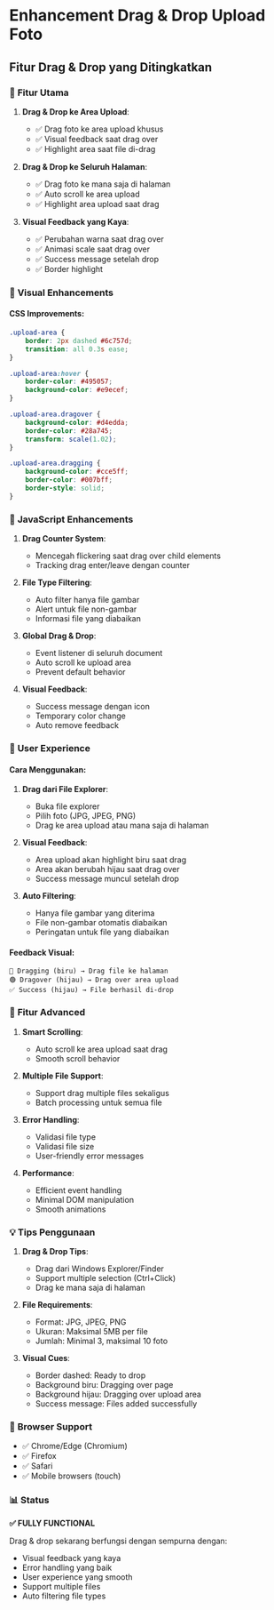 # Enhancement Drag & Drop Upload Foto

## Fitur Drag & Drop yang Ditingkatkan

### 🎯 **Fitur Utama**

1. **Drag & Drop ke Area Upload**:
   - ✅ Drag foto ke area upload khusus
   - ✅ Visual feedback saat drag over
   - ✅ Highlight area saat file di-drag

2. **Drag & Drop ke Seluruh Halaman**:
   - ✅ Drag foto ke mana saja di halaman
   - ✅ Auto scroll ke area upload
   - ✅ Highlight area upload saat drag

3. **Visual Feedback yang Kaya**:
   - ✅ Perubahan warna saat drag over
   - ✅ Animasi scale saat drag over
   - ✅ Success message setelah drop
   - ✅ Border highlight

### 🎨 **Visual Enhancements**

#### CSS Improvements:
```css
.upload-area {
    border: 2px dashed #6c757d;
    transition: all 0.3s ease;
}

.upload-area:hover {
    border-color: #495057;
    background-color: #e9ecef;
}

.upload-area.dragover {
    background-color: #d4edda;
    border-color: #28a745;
    transform: scale(1.02);
}

.upload-area.dragging {
    background-color: #cce5ff;
    border-color: #007bff;
    border-style: solid;
}
```

### 🔧 **JavaScript Enhancements**

1. **Drag Counter System**:
   - Mencegah flickering saat drag over child elements
   - Tracking drag enter/leave dengan counter

2. **File Type Filtering**:
   - Auto filter hanya file gambar
   - Alert untuk file non-gambar
   - Informasi file yang diabaikan

3. **Global Drag & Drop**:
   - Event listener di seluruh document
   - Auto scroll ke upload area
   - Prevent default behavior

4. **Visual Feedback**:
   - Success message dengan icon
   - Temporary color change
   - Auto remove feedback

### 📱 **User Experience**

#### Cara Menggunakan:
1. **Drag dari File Explorer**:
   - Buka file explorer
   - Pilih foto (JPG, JPEG, PNG)
   - Drag ke area upload atau mana saja di halaman

2. **Visual Feedback**:
   - Area upload akan highlight biru saat drag
   - Area akan berubah hijau saat drag over
   - Success message muncul setelah drop

3. **Auto Filtering**:
   - Hanya file gambar yang diterima
   - File non-gambar otomatis diabaikan
   - Peringatan untuk file yang diabaikan

#### Feedback Visual:
```
🔵 Dragging (biru) → Drag file ke halaman
🟢 Dragover (hijau) → Drag over area upload  
✅ Success (hijau) → File berhasil di-drop
```

### 🚀 **Fitur Advanced**

1. **Smart Scrolling**:
   - Auto scroll ke area upload saat drag
   - Smooth scroll behavior

2. **Multiple File Support**:
   - Support drag multiple files sekaligus
   - Batch processing untuk semua file

3. **Error Handling**:
   - Validasi file type
   - Validasi file size
   - User-friendly error messages

4. **Performance**:
   - Efficient event handling
   - Minimal DOM manipulation
   - Smooth animations

### 💡 **Tips Penggunaan**

1. **Drag & Drop Tips**:
   - Drag dari Windows Explorer/Finder
   - Support multiple selection (Ctrl+Click)
   - Drag ke mana saja di halaman

2. **File Requirements**:
   - Format: JPG, JPEG, PNG
   - Ukuran: Maksimal 5MB per file
   - Jumlah: Minimal 3, maksimal 10 foto

3. **Visual Cues**:
   - Border dashed: Ready to drop
   - Background biru: Dragging over page
   - Background hijau: Dragging over upload area
   - Success message: Files added successfully

### 🎯 **Browser Support**

- ✅ Chrome/Edge (Chromium)
- ✅ Firefox
- ✅ Safari
- ✅ Mobile browsers (touch)

### 📊 **Status**

**✅ FULLY FUNCTIONAL**

Drag & drop sekarang berfungsi dengan sempurna dengan:
- Visual feedback yang kaya
- Error handling yang baik
- User experience yang smooth
- Support multiple files
- Auto filtering file types
